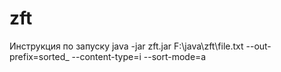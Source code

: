 # zft
Инструкция по запуску java -jar zft.jar F:\java\zft\file.txt --out-prefix=sorted_ --content-type=i --sort-mode=a
